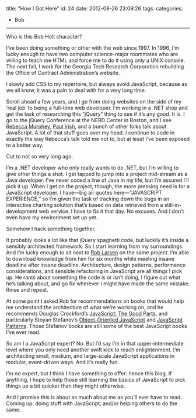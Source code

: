 title: "How I Got Here"
id: 24
date: 2012-08-26 23:09:26
tags:
categories:
- Bob
---

Who is this Bob Holt character?

<!-- more -->

I’ve been doing something or other with the web since 1997. In 1996, I’m lucky enough to have two computer science-major roommates who are willing to teach me HTML and force me to do it using only a UNIX console. The next fall, I work for the Georgia Tech Research Corporation rebuilding the Office of Contract Administration’s website.

I slowly add CSS to my repertoire, but always avoid JavaScript, because as we all know, it was a pain to deal with for a very long time.

Scroll ahead a few years, and I go from doing websites on the side of my ‘real job’ to being a full-time web developer. I’m working in a .NET shop and get the task of researching this “jQuery” thing to see if it’s any good. It is. I go to the jQuery Conference at the NERD Center in Boston, and I see [Rebecca Murphey](http://rmurphey.com/ "Rebecca Murphey"), [Paul Irish](http://paulirish.com/ "Paul Irish"), and a bunch of other folks talk about JavaScript. A lot of that stuff goes over my head. I continue to code in exactly the way Rebecca’s talk told me not to, but at least I’ve been exposed to a better way.

Cut to not so very long ago.

I’m a .NET developer who only really wants to do .NET, but I’m willing to give other things a shot. I get tapped to jump into a project mid-stream as a Java developer. I’ve never coded a line of Java in my life, but I’m assured I’ll pick it up. When I get on the project, though, the more pressing need is for a JavaScript developer. I have—big air quotes here—”JAVASCRIPT EXPERIENCE,” so I’m given the task of tracking down the bugs in an interactive charting solution that’s based on data retrieved from a still-in-development web service. I have to fix it that day. No excuses. And I don’t even have my environment set up yet.

Somehow I hack something together.

It probably looks a lot like that jQuery spaghetti code, but luckily it’s inside a sensibly architected framework. So I start learning from my surroundings. And I’m lucky enough to sit next to [Rob Larsen](http://htmlcssjavascript.com "Rob Larsen") on the same project. I’m able to download knowledge from him for six months while meeting insane deadline after insane deadline. Architecture, design patterns, performance considerations, and sensible refactoring in JavaScript are all things I pick up. He rants about something the code is or isn’t doing, I figure out what he’s talking about, and go fix wherever I might have made the same mistake. Rinse and repeat.

At some point I asked Rob for recommendations on books that would help me understand the architecture of what we’re working on, and he recommends Douglas Crockford’s [JavaScript: The Good Parts](http://www.amazon.com/gp/product/0596517742/ref=as_li_tf_tl?ie=UTF8&amp;camp=1789&amp;creative=9325&amp;creativeASIN=0596517742&amp;linkCode=as2&amp;tag=bobseclectibo-20), and particularly Stoyan Stefanov’s [Object-Oriented JavaScript](http://www.amazon.com/gp/product/1847194141/ref=as_li_tf_tl?ie=UTF8&amp;camp=1789&amp;creative=9325&amp;creativeASIN=1847194141&amp;linkCode=as2&amp;tag=bobseclectibo-20) and [JavaScript Patterns](http://www.amazon.com/gp/product/0596806752/ref=as_li_tf_tl?ie=UTF8&amp;camp=1789&amp;creative=9325&amp;creativeASIN=0596806752&amp;linkCode=as2&amp;tag=bobseclectibo-20). Those Stefanov books are still some of the best JavaScript books I’ve ever read.

So am I a JavaScript expert? No. But I’d say I’m in that upper-intermediate level where you only need another swift kick to reach enlightenment. I’m architecting small, medium, and large-scale JavaScript applications in modular, event-driven ways. And it’s really fun.

I’m no expert, but I think I have something to offer: hence this blog. If anything, I hope to help those still learning the basics of JavaScript to pick things up a bit quicker than they might otherwise.

And I promise this is about as much about me as you’ll ever have to read. Coming up: doing stuff with JavaScript, and/or helping others to do the same.